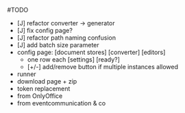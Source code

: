#TODO
- [J] refactor converter -> generator
- [J] fix config page?
- [J] refactor path naming confusion
- [J] add batch size parameter
- config page:
  [document stores]
  [converter]
  [editors]
   - one row each [settings] [ready?]
   - [+/-] add/remove button if multiple instances allowed
- runner
- download page + zip
- token replacement
 - from OnlyOffice
 - from eventcommunication & co